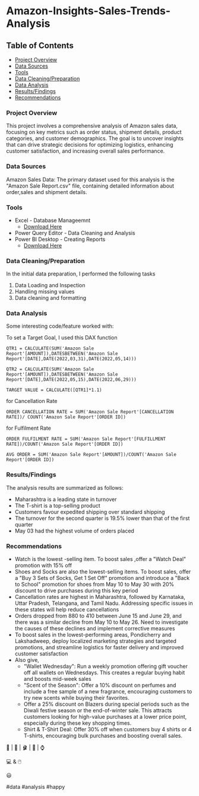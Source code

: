 # Amazon-Insights-Sales-Trends-Analysis

## Table of Contents

- [Project Overview](#project-overview)
- [Data Sources](#data-sources)
- [Tools](#tools)
- [Data Cleaning/Preparation](#data-cleaning/preparation)
- [Data Analysis](#data-analysis)
- [Results/Findings](#results/findings)
- [Recommendations](#recommendations)

### Project Overview

This project involves a comprehensive analysis of Amazon sales data, focusing on key metrics such as order status, shipment details, product categories, and customer demographics. The goal is to uncover insights that can drive strategic decisions for optimizing logistics, enhancing customer satisfaction, and increasing overall sales performance.

### Data Sources

Amazon Sales Data: The primary dataset used for this analysis is the "Amazon Sale Report.csv" file, containing detailed information about order,sales and shipment details.

### Tools

- Excel - Database Manageemnt
    - [Download Here](https://microsoft.com)
- Power Query Editor - Data Cleaning and Analysis
- Power BI Desktop - Creating Reports
    - [Download Here](https://www.microsoft.com/en-us/download/details.aspx?id=58494)

### Data Cleaning/Preparation

In the initial data preparation, I performed the following tasks
1. Data Loading and Inspection
2. Handling missing values
3. Data cleaning and formatting

### Data Analysis

Some interesting code/feature worked with:

To set a Target Goal, I used this DAX function
```dax
QTR1 = CALCULATE(SUM('Amazon Sale Report'[AMOUNT]),DATESBETWEEN('Amazon Sale Report'[DATE],DATE(2022,03,31),DATE(2022,05,14)))
```
```dax
QTR2 = CALCULATE(SUM('Amazon Sale Report'[AMOUNT]),DATESBETWEEN('Amazon Sale Report'[DATE],DATE(2022,05,15),DATE(2022,06,29)))
```
```dax
TARGET VALUE = CALCULATE([QTR1]*1.1)
```
for Cancellation Rate
```dax
ORDER CANCELLATION RATE = SUM('Amazon Sale Report'[CANCELLATION RATE])/ COUNT('Amazon Sale Report'[ORDER ID])
```
for Fulfilment Rate
```dax
ORDER FULFILMENT RATE = SUM('Amazon Sale Report'[FULFILLMENT RATE])/COUNT('Amazon Sale Report'[ORDER ID])
```
```dax
AVG ORDER = SUM('Amazon Sale Report'[AMOUNT])/COUNT('Amazon Sale Report'[ORDER ID])
```

### Results/Findings

The analysis results are summarized as follows:
- Maharashtra is a leading state in turnover
- The T-shirt is a top-selling product
- Customers favour expedited shipping over standard shipping
- The turnover for the second quarter is 19.5% lower than that of the first quarter
- May 03 had the highest volume of orders placed

 ### Recommendations

- Watch is the lowest -selling item. To boost sales ,offer a "Watch Deal" promotion with 15% off
- Shoes and Socks are also the lowest-selling items. To boost sales, offer a "Buy 3 Sets of Socks, Get 1 Set Off" promotion and introduce a "Back to School" promotion for shoes from May 10 to May 30 with 20% discount to drive purchases during this key period
- Cancellation rates are highest in Maharashtra, followed by Karnataka, Uttar Pradesh, Telangana, and Tamil Nadu. Addressing specific issues in these states will help reduce cancellations
- Orders dropped from 880 to 410 between June 15 and June 29, and there was a similar decline from May 10 to May 26. Need to investigate the causes of these declines and implement corrective measures
- To boost sales in the lowest-performing areas, Pondicherry and Lakshadweep, deploy localized marketing strategies and targeted promotions, and streamline logistics for faster delivery and improved customer satisfaction
- Also give, 
  - "Wallet Wednesday": Run a weekly promotion offering gift voucher off all wallets on Wednesdays. This creates a regular buying habit and boosts mid-week sales
  - "Scent of the Season": Offer a 10% discount on perfumes and include a free sample of a new fragrance, encouraging customers to try new scents while buying their favorites.
  - Offer a 25% discount on Blazers during special periods such as the Diwali festive season or the end-of-winter sale. This attracts customers looking for high-value purchases at a lower price point, especially during these key shopping times.
  - Shirt & T-Shirt Deal: Offer 30% off when customers buy 4 shirts or 4 T-shirts, encouraging bulk purchases and boosting overall sales.

👕  |  👞  |  🩰  |  🧦  |  ⌚ 

💻 & 🖱️

😃

#data  #analysis  #happy

